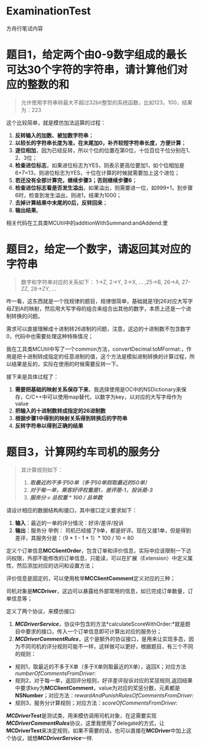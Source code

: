 # ExaminationTest
方舟行笔试内容

# 题目1，给定两个由0-9数字组成的最长可达30个字符的字符串，请计算他们对应的整数的和
> 允许使用字符串转最大不超过32bit整型的系统函数，比如123，100，结果为：223

这个比较简单，就是模仿加法运算的过程：

1. **反转输入的加数、被加数字符串**；
2. **以较长的字符串长度为准，在末尾加0，补齐较短字符串长度，方便计算**；
3. **逐位相加**，因为已经反转，所以个位的位置在第0位，十位百位千位分别在1、2、3位；
4. **检查进位标志**，如果进位标志为YES，则表示更高位要加1，如个位相加是6+7=13，则进位标志为YES，十位在计算的时候就需要加上这个进位；
5. **若还没有全部计算完，继续步骤3；否则继续步骤6**；
6. **检查进位标志看是否发生溢出**，如果溢出，则需要进一位，如999+1，到步骤6时，检查到发生溢出，则进1，结果为1000；
7. **去掉计算结果中末尾的0后，反转回来**；
8. **输出结果**。

相关代码在工具类MCUtil中的additionWithSummand:andAddend:里

# 题目2，给定一个数字，请返回其对应的字符串
> 数字和字符串对应的关系如下：
1->Z, 2->Y, 3->X, ... ,25->B, 26->A,
27-ZZ, 28->ZY, ...

咋一看，这东西就是一个找规律的题目，规律很简单，基础就是1到26对应大写字母Z到A的映射，然后用大写字母的组合来组合出其他的数字，本质上还是一个进制转换的问题。

需求可以直接理解成十进制转26进制的问题，注意，这边的十进制数不包含数字0，代码中也需要处理这种特殊情况；

我在工具类MCUtil中写了一个common方法，convertDecimal:toMFormat:，作用是把十进制转成指定的任意进制的值，这个方法是模拟进制转换的计算过程，所以结果是反的，实际在使用的时候需要反转一下。

接下来是具体过程了：
1. **需要把基础的映射关系保存下来**，我选择使用是OC中的NSDictionary来保存，C/C++中可以使用map替代，以数字为key，以对应的大写字母作为value
2. **把输入的十进制数转成指定的26进制数**
3. **根据步骤1中得到的映射关系得到转换后的字符串**
4. **反转字符串以得到正确的结果**

# 题目3，计算网约车司机的服务分
>其计算规则如下：
> 1. ***取最近的不多于50单（多于50单则取最近的50单）***
> 2. ***对于每一单，乘客好评权重是1，差评是-1，投诉是-3***
> 3. ***服务分 = 总权重 * 100 / 总单数***

请设计相应的数据结构和接口，其中接口定义要求如下：
1. **输入**：最近的一单的评分情况：好评/差评/投诉
2. **输出**：服务分
举例：
司机已经接了9单，都是好评。现在又接1单，但是得到差评，其服务分是：（9 * 1 - 1 * 1）* 100 / 10 = 80

定义个订单信息**MCClientOrder**，包含订单和评价信息，实际中应该限制一下访问权限，外部不能修改的订单信息，只能读，可以在扩展（Extension）中定义属性，然后添加对应的访问和设置方法；

评价信息是固定的，可以使用枚举**MCClientComment**定义对应的三种；

司机对象是**MCDriver**，这边可以暴露给外部常用的信息，如已完成订单数量，订单信息等；

定义了两个协议，来模仿接口:
1. ***MCDriverService***，协议中包含的方法*calculateScoreWithOrder:*就是题目中要求的接口，传入一个订单信息即可计算出对应的服务分；
2. ***MCDriverCommentRules***，这个是额外的协议接口，是用来让实现多态，因为不同司机的评分规则可能不一样，这样做可以更好，根据题目，有三个不同的规则：
* 规则1，取最近的不多于X单（多于X单则取最近的X单），返回X；对应方法*numberOfCommentsFromDriver*:
* 规则2，对于每一单，返回评分规则，好评差评投诉对应的奖惩规则,返回结果中要求key为**MCClientComment**，value为对应的奖惩分数，元素都是**NSNumber**；对应方法：*rewardAndPunishRulesOfCommentsFromDriver:*
* 规则3，服务分计算规则；对应方法：*scoreOfCommentsFromDriver:*

***MCDriverTest***是测试类，用来模仿调用司机对象，在这需要实现***MCDriverCommentRules***协议，这里我使用了delegate的方式，让**MCDriverTest**来决定规则，如果不需要的话，也可以直接在**MCDriver**中加上这个协议，就想***MCDriverService***一样.
